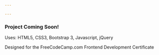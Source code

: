 ```yaml
---

---
```


<!--<iframe width="315" height="600" src="https://cog2010.github.io/JavaScript-Calculator/" frameborder="0" allowfullscreen=""></iframe>-->
<h3>Project Coming Soon!</h3>

<p>Uses: HTML5, CSS3, Bootstrap 3, Javascript, jQuery</p>

<p>Designed for the FreeCodeCamp.com Frontend Development Certificate</p>
